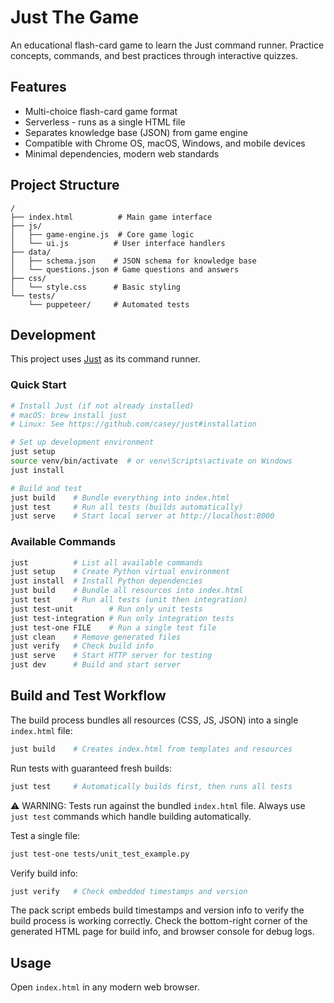 # Just The Game

An educational flash-card game to learn the Just command runner. Practice concepts, commands, and best practices through interactive quizzes.

## Features

- Multi-choice flash-card game format
- Serverless - runs as a single HTML file
- Separates knowledge base (JSON) from game engine
- Compatible with Chrome OS, macOS, Windows, and mobile devices
- Minimal dependencies, modern web standards

## Project Structure

```
/
├── index.html          # Main game interface
├── js/
│   ├── game-engine.js  # Core game logic
│   └── ui.js          # User interface handlers
├── data/
│   ├── schema.json    # JSON schema for knowledge base
│   └── questions.json # Game questions and answers
├── css/
│   └── style.css      # Basic styling
└── tests/
    └── puppeteer/     # Automated tests
```

## Development

This project uses [Just](https://github.com/casey/just) as its command runner.

### Quick Start

```bash
# Install Just (if not already installed)
# macOS: brew install just
# Linux: See https://github.com/casey/just#installation

# Set up development environment
just setup
source venv/bin/activate  # or venv\Scripts\activate on Windows
just install

# Build and test
just build    # Bundle everything into index.html
just test     # Run all tests (builds automatically)
just serve    # Start local server at http://localhost:8000
```

### Available Commands

```bash
just          # List all available commands
just setup    # Create Python virtual environment
just install  # Install Python dependencies
just build    # Bundle all resources into index.html
just test     # Run all tests (unit then integration)
just test-unit        # Run only unit tests
just test-integration # Run only integration tests
just test-one FILE    # Run a single test file
just clean    # Remove generated files
just verify   # Check build info
just serve    # Start HTTP server for testing
just dev      # Build and start server
```

## Build and Test Workflow

The build process bundles all resources (CSS, JS, JSON) into a single `index.html` file:

```bash
just build    # Creates index.html from templates and resources
```

Run tests with guaranteed fresh builds:

```bash
just test     # Automatically builds first, then runs all tests
```

⚠️ WARNING: Tests run against the bundled `index.html` file. Always use `just test` commands which handle building automatically.

Test a single file:
```bash
just test-one tests/unit_test_example.py
```

Verify build info:
```bash
just verify   # Check embedded timestamps and version
```

The pack script embeds build timestamps and version info to verify the build process is working correctly. Check the bottom-right corner of the generated HTML page for build info, and browser console for debug logs.

## Usage

Open `index.html` in any modern web browser.
